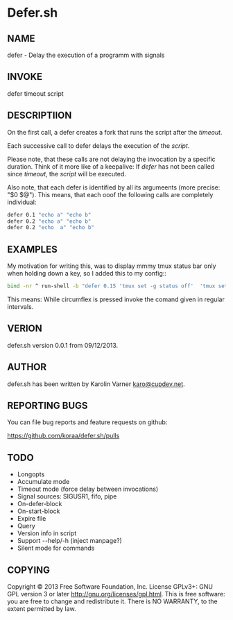 # Defer.sh

## NAME

defer - Delay the execution of a programm with signals

## INVOKE

defer timeout script

## DESCRIPTIION

On the first call, a defer creates a fork
that runs the script after the _timeout_.

Each successive call to defer delays the execution of the _script_.

Please note, that these calls are not delaying the invocation by
a specific duration. Think  of it more like of a keepalive:
If _defer_  has not been called since _timeout_, the _script_ will
be executed.

Also note, that each defer is identified by all its argumeents
(more precise: "$0 $@").
This means, that each ooof the following calls  are completely individual:

```bash
defer 0.1 "echo a" "echo b"
defer 0.2 "echo a" "echo b"
defer 0.2 "echo  a" "echo b"
```

## EXAMPLES

My motivation for writing this, was to display mmmy tmux status bar
only when holding  down a key, so I added this to my config::

```bash
bind -nr ^ run-shell -b "defer 0.15 'tmux set -g status off'  'tmux set -g status on' 2>/dev/null >/dev/null"
```

This means: While circumflex is pressed invoke the comand given in regular
intervals.

## VERION

defer.sh version 0.0.1 from 09/12/2013.

## AUTHOR

defer.sh has been written by Karolin Varner <karo@cupdev.net>.

## REPORTING BUGS

You can file bug reports and feature requests on github:

https://github.com/koraa/defer.sh/pulls

## TODO

* Longopts
* Accumulate mode
* Timeout mode (force delay between invocations)
* Signal sources: SIGUSR1, fifo, pipe
* On-defer-block
* On-start-block
* Expire file
* Query
* Version info in script
* Support --help/-h (inject manpage?)
* Silent mode  for commands

## COPYING

Copyright © 2013 Free Software Foundation, Inc. License GPLv3+: 
GNU GPL version 3 or later <http://gnu.org/licenses/gpl.html>.
This is free software: you are free to change and redistribute it.
There is NO WARRANTY, to the extent permitted by law.
